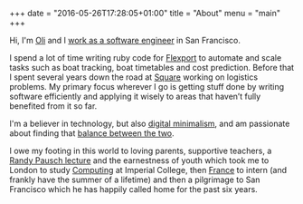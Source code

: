 +++
date = "2016-05-26T17:28:05+01:00"
title = "About"
menu = "main"
+++

Hi, I'm [Oli](https://twitter.com/oliwilks) and I [work as a software engineer](https://www.linkedin.com/in/owilkie/) in San Francisco.

I spend a lot of time writing ruby code for [Flexport](http://flexport.com/) to automate and scale tasks such as boat tracking, boat timetables and cost prediction. Before that I spent several years down the road at [Square](https://squareup.com/) working on logistics problems. My primary focus wherever I go is getting stuff done by writing software efficiently and applying it wisely to areas that haven’t fully benefited from it so far.

I'm a believer in technology, but also [digital minimalism](https://www.goodreads.com/book/show/40672036-digital-minimalism), and am passionate about finding that [balance between the two](https://www.humanetech.com/).

I owe my footing in this world to loving parents, supportive teachers, a [Randy Pausch lecture](https://www.youtube.com/watch?v=ji5_MqicxSo) and the earnestness of youth which took me to London to study [Computing](https://www.imperial.ac.uk/computing) at Imperial College, then [France](https://en.wikipedia.org/wiki/Antibes) to intern (and frankly have the summer of a lifetime) and then a pilgrimage to San Francisco which he has happily called home for the past six years.
